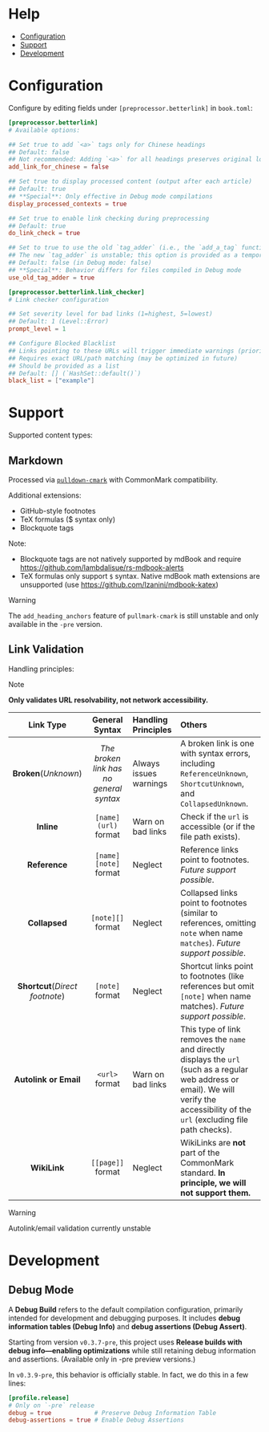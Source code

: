 # Help
- [Configuration](#configuration)
- [Support](#support)
- [Development](#development)

# Configuration
Configure by editing fields under `[preprocessor.betterlink]` in `book.toml`:

```toml
[preprocessor.betterlink]
# Available options:

## Set true to add `<a>` tags only for Chinese headings
## Default: false
## Not recommended: Adding `<a>` for all headings preserves original logic and handles English titles with special characters (e.g., -)
add_link_for_chinese = false

## Set true to display processed content (output after each article)
## Default: true
## **Special**: Only effective in Debug mode compilations
display_processed_contexts = true

## Set true to enable link checking during preprocessing
## Default: true
do_link_check = true

## Set to true to use the old `tag_adder` (i.e., the `add_a_tag` function)
## The new `tag_adder` is unstable; this option is provided as a temporary workaround
## Default: false (in Debug mode: false)
## **Special**: Behavior differs for files compiled in Debug mode
use_old_tag_adder = true

[preprocessor.betterlink.link_checker]
# Link checker configuration

## Set severity level for bad links (1=highest, 5=lowest)
## Default: 1 (Level::Error)
prompt_level = 1

## Configure Blocked Blacklist
## Links pointing to these URLs will trigger immediate warnings (prioritized over other checks)
## Requires exact URL/path matching (may be optimized in future)
## Should be provided as a list
## Default: [] (`HashSet::default()`)
black_list = ["example"]
```

# Support
Supported content types:

## Markdown
Processed via [`pulldown-cmark`](https://crates.io/crates/pulldown-cmark) with CommonMark compatibility.

Additional extensions:
- GitHub-style footnotes
- TeX formulas ($ syntax only)
- Blockquote tags

Note:
- Blockquote tags are not natively supported by mdBook and require <https://github.com/lambdalisue/rs-mdbook-alerts>
- TeX formulas only support `$` syntax. Native mdBook math extensions are unsupported (use <https://github.com/lzanini/mdbook-katex>)

> [!WARNING]
> The `add_heading_anchors` feature of `pullmark-cmark` is still unstable and only available in the `-pre` version.

## Link Validation
Handling principles:

> [!NOTE]
> **Only validates URL resolvability, not network accessibility.**

| Link Type | General Syntax | Handling Principles | Others |
|:-------:|:-------:|:-------|:-------|
| **Broken**(_Unknown_) | _The broken link has no general syntax_ | Always issues warnings | A broken link is one with syntax errors, including `ReferenceUnknown`, `ShortcutUnknown`, and `CollapsedUnknown`. |
| **Inline** | `[name](url)` format | Warn on bad links | Check if the `url` is accessible (or if the file path exists). |
| **Reference** | `[name][note]` format | Neglect | Reference links point to footnotes. _Future support possible_. |
| **Collapsed** | `[note][]` format | Neglect | Collapsed links point to footnotes (similar to references, omitting `note` when name `matches`). _Future support possible_. |
| **Shortcut**(_Direct footnote_) | `[note]` format | Neglect | Shortcut links point to footnotes (like references but omit `[note]` when name matches). _Future support possible_. |
| **Autolink or Email** | `<url>` format | Warn on bad links | This type of link removes the `name` and directly displays the `url` (such as a regular web address or email). We will verify the accessibility of the `url` (excluding file path checks). |
| **WikiLink** | `[[page]]` format | Neglect | WikiLinks are **not** part of the CommonMark standard. **In principle, we will not support them.** |

> [!WARNING]
> Autolink/email validation currently unstable


# Development
## Debug Mode
A **Debug Build** refers to the default compilation configuration, primarily intended for development and debugging purposes. It includes **debug information tables (Debug Info)** and **debug assertions (Debug Assert)**.

Starting from version `v0.3.7-pre`, this project uses **Release builds with debug info—enabling optimizations** while still retaining debug information and assertions. (Available only in -pre preview versions.)

In `v0.3.9-pre`, this behavior is officially stable. In fact, we do this in a few lines:
```toml
[profile.release]
# Only on `-pre` release
debug = true            # Preserve Debug Information Table
debug-assertions = true # Enable Debug Assertions
```
